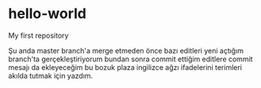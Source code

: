 # hello-world
My first repository

Şu anda master branch'a merge etmeden önce bazı editleri yeni açtığım branch'ta gerçekleştiriyorum bundan sonra commit ettiğim editlere commit mesajı da ekleyeceğim bu bozuk plaza ingilizce ağzı ifadelerini terimleri akılda tutmak için yazdım. 
